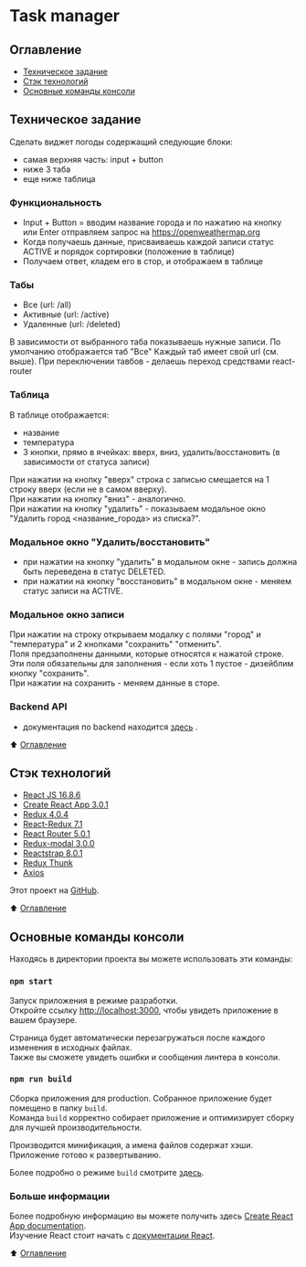 # Task manager

<a name="table_of_contents"></a>
## Оглавление ##
- [Техническое задание](#ru_task)
- [Стэк технологий](#ru_stack)
- [Основные команды консоли](#ru_commands)


<a name="ru_task"></a>
## Техническое задание ##
Сделать виджет погоды содержащий следующие блоки:
- самая верхняя часть: input + button
- ниже 3 таба
- еще ниже таблица

### Функциональность ###
- Input + Button = вводим название города и по нажатию на кнопку или Enter отправляем запрос на https://openweathermap.org 
- Когда получаешь данные, присваиваешь каждой записи статус ACTIVE и порядок сортировки (положение в таблице)
- Получаем ответ, кладем его в стор, и отображаем в таблице

### Табы ###
- Все (url: /all)
- Активные (url: /active)
- Удаленные (url: /deleted) 

В зависимости от выбранного таба показываешь нужные записи.
По умолчанию отображается таб "Все"
Каждый таб имеет свой url (см. выше). 
При переключении тавбов - делаешь переход средствами react-router


### Таблица ###
В таблице отображается: 
- название
- температура 
- 3 кнопки, прямо в ячейках: вверх, вниз, удалить/восстановить (в зависимости от статуса записи)

При нажатии на кнопку "вверх" строка с записью смещается на 1 строку вверх (если не в самом вверху).<br> 
При нажатии на кнопку "вниз" - аналогично.<br>
При нажатии на кнопку "удалить" - показываем модальное окно "Удалить город <название_города> из списка?".<br>


### Модальное окно "Удалить/восстановить" ###
- при нажатии на кнопку "удалить" в модальном окне - запись должна быть переведена в статус DELETED.<br> 
- при нажатии на кнопку "восстановить" в модальном окне - меняем статус записи на ACTIVE.<br>


### Модальное окно записи ###
При нажатии на строку открываем модалку с полями "город" и "температура" и 2 кнопками "сохранить" "отменить".<br>
Поля предзаполнены данными, которые относятся к нажатой строке. Эти поля обязательны для заполнения - если хоть 1 пустое - дизейблим кнопку "сохранить".<br>
При нажатии на сохранить - меняем данные в сторе.<br>  

### Backend API ###
- документация по backend находится [здесь](https://openweathermap.org/)   .

:arrow_up: [Оглавление](#table_of_contents)<br> 

<a name="ru_stack"></a>
## Стэк технологий ##
- [React JS 16.8.6](https://ru.reactjs.org/)
- [Create React App 3.0.1](https://github.com/facebook/create-react-app)
- [Redux 4.0.4](https://redux.js.org/)
- [React-Redux 7.1](https://react-redux.js.org/)
- [React Router 5.0.1](https://github.com/ReactTraining/react-router)
- [Redux-modal 3.0.0](https://github.com/yesmeck/redux-modal) 
- [Reactstrap 8.0.1](https://www.npmjs.com/package/reactstrap)
- [Redux Thunk](https://github.com/reduxjs/redux-thunk)
- [Axios](https://github.com/axios/axios#readme)
          
Этот проект на [GitHub](https://github.com/Legmo/weather_widget).
   
:arrow_up: [Оглавление](#table_of_contents)<br>   

<a name="ru_commands"></a>
## Основные команды консоли ##
Находясь в директории проекта вы можете использовать эти команды:

### `npm start` ##

Запуск приложения в режиме разработки.<br>
Откройте ссылку [http://localhost:3000](http://localhost:3000), чтобы увидеть приложение в вашем браузере.

Страница будет автоматически перезагружаться после каждого изменения в исходных файлах.<br>
Также вы сможете увидеть ошибки и сообщения линтера в консоли.

### `npm run build` ##

Сборка приложения для production. Собранное приложение будет помещено в папку `build`.<br>
Команда `build` корректно собирает приложение и оптимизирует сборку для лучшей производительности.

Производится минификация, а имена файлов содержат хэши. <br>
Приложение готово к развертыванию.

Более подробно о режиме `build` смотрите [здесь](https://facebook.github.io/create-react-app/docs/deployment).

### Больше информации ##

Более подробную информацию вы можете получить здесь [Create React App documentation](https://facebook.github.io/create-react-app/docs/getting-started).<br>
Изучение React стоит начать с [документации React](https://ru.reactjs.org/).
   
:arrow_up: [Оглавление](#table_of_contents)<br/>